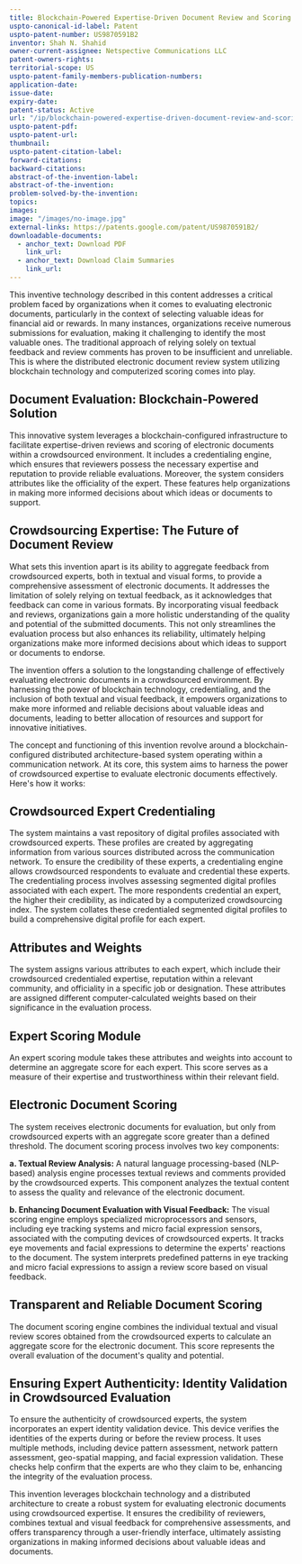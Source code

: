 ```yaml
---
title: Blockchain-Powered Expertise-Driven Document Review and Scoring
uspto-canonical-id-label: Patent
uspto-patent-number: US9870591B2
inventor: Shah N. Shahid
owner-current-assignee: Netspective Communications LLC
patent-owners-rights: 
territorial-scope: US
uspto-patent-family-members-publication-numbers:
application-date: 
issue-date: 
expiry-date: 
patent-status: Active
url: "/ip/blockchain-powered-expertise-driven-document-review-and-scoring"
uspto-patent-pdf:
uspto-patent-url:
thumbnail: 
uspto-patent-citation-label: 
forward-citations: 
backward-citations:
abstract-of-the-invention-label: 
abstract-of-the-invention: 
problem-solved-by-the-invention:
topics: 
images:
image: "/images/no-image.jpg"
external-links: https://patents.google.com/patent/US9870591B2/
downloadable-documents: 
  - anchor_text: Download PDF
    link_url: 
  - anchor_text: Download Claim Summaries
    link_url: 
---
```

This inventive technology described in this content addresses a critical problem faced by organizations when it comes to evaluating electronic documents, particularly in the context of selecting valuable ideas for financial aid or rewards. In many instances, organizations receive numerous submissions for evaluation, making it challenging to identify the most valuable ones. The traditional approach of relying solely on textual feedback and review comments has proven to be insufficient and unreliable. This is where the distributed electronic document review system utilizing blockchain technology and computerized scoring comes into play.

## Document Evaluation: Blockchain-Powered Solution

This innovative system leverages a blockchain-configured infrastructure to facilitate expertise-driven reviews and scoring of electronic documents within a crowdsourced environment. It includes a credentialing engine, which ensures that reviewers possess the necessary expertise and reputation to provide reliable evaluations. Moreover, the system considers attributes like the officiality of the expert. These features help organizations in making more informed decisions about which ideas or documents to support.

## Crowdsourcing Expertise: The Future of Document Review

What sets this invention apart is its ability to aggregate feedback from crowdsourced experts, both in textual and visual forms, to provide a comprehensive assessment of electronic documents. It addresses the limitation of solely relying on textual feedback, as it acknowledges that feedback can come in various formats. By incorporating visual feedback and reviews, organizations gain a more holistic understanding of the quality and potential of the submitted documents. This not only streamlines the evaluation process but also enhances its reliability, ultimately helping organizations make more informed decisions about which ideas to support or documents to endorse.

The invention offers a solution to the longstanding challenge of effectively evaluating electronic documents in a crowdsourced environment. By harnessing the power of blockchain technology, credentialing, and the inclusion of both textual and visual feedback, it empowers organizations to make more informed and reliable decisions about valuable ideas and documents, leading to better allocation of resources and support for innovative initiatives.

The concept and functioning of this invention revolve around a blockchain-configured distributed architecture-based system operating within a communication network. At its core, this system aims to harness the power of crowdsourced expertise to evaluate electronic documents effectively. Here's how it works:

## Crowdsourced Expert Credentialing

The system maintains a vast repository of digital profiles associated with crowdsourced experts. These profiles are created by aggregating information from various sources distributed across the communication network. To ensure the credibility of these experts, a credentialing engine allows crowdsourced respondents to evaluate and credential these experts. The credentialing process involves assessing segmented digital profiles associated with each expert. The more respondents credential an expert, the higher their credibility, as indicated by a computerized crowdsourcing index. The system collates these credentialed segmented digital profiles to build a comprehensive digital profile for each expert.

## Attributes and Weights

The system assigns various attributes to each expert, which include their crowdsourced credentialed expertise, reputation within a relevant community, and officiality in a specific job or designation. These attributes are assigned different computer-calculated weights based on their significance in the evaluation process.

## Expert Scoring Module

An expert scoring module takes these attributes and weights into account to determine an aggregate score for each expert. This score serves as a measure of their expertise and trustworthiness within their relevant field.

## Electronic Document Scoring

The system receives electronic documents for evaluation, but only from crowdsourced experts with an aggregate score greater than a defined threshold. The document scoring process involves two key components:

**a. Textual Review Analysis:** A natural language processing-based (NLP-based) analysis engine processes textual reviews and comments provided by the crowdsourced experts. This component analyzes the textual content to assess the quality and relevance of the electronic document.

**b. Enhancing Document Evaluation with Visual Feedback:** The visual scoring engine employs specialized microprocessors and sensors, including eye tracking systems and micro facial expression sensors, associated with the computing devices of crowdsourced experts. It tracks eye movements and facial expressions to determine the experts' reactions to the document. The system interprets predefined patterns in eye tracking and micro facial expressions to assign a review score based on visual feedback.

## Transparent and Reliable Document Scoring

The document scoring engine combines the individual textual and visual review scores obtained from the crowdsourced experts to calculate an aggregate score for the electronic document. This score represents the overall evaluation of the document's quality and potential.

## Ensuring Expert Authenticity: Identity Validation in Crowdsourced Evaluation

To ensure the authenticity of crowdsourced experts, the system incorporates an expert identity validation device. This device verifies the identities of the experts during or before the review process. It uses multiple methods, including device pattern assessment, network pattern assessment, geo-spatial mapping, and facial expression validation. These checks help confirm that the experts are who they claim to be, enhancing the integrity of the evaluation process.

This invention leverages blockchain technology and a distributed architecture to create a robust system for evaluating electronic documents using crowdsourced expertise. It ensures the credibility of reviewers, combines textual and visual feedback for comprehensive assessments, and offers transparency through a user-friendly interface, ultimately assisting organizations in making informed decisions about valuable ideas and documents.
